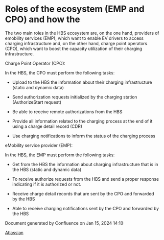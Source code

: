 
# Roles of the ecosystem (EMP and CPO) and how the

The two main roles in the HBS ecosystem are, on the one hand, providers of
emobility services (EMP), which want to enable EV drivers to access charging
infrastructure and, on the other hand, charge point operators (CPO), which
want to boost the capacity utilization of their charging infrastructure.

Charge Point Operator (CPO):

In the HBS, the CPO must perform the following tasks:

  * Upload to the HBS the information about their charging infrastructure (static and dynamic data)

  * Send authorization requests initialized by the charging station (AuthorizeStart request)

  * Be able to receive remote authorizations from the HBS

  * Provide all information related to the charging process at the end of it using a charge detail record (CDR)

  * Use charging notifications to inform the status of the charging process

eMobility service provider (EMP):

In the HBS, the EMP must perform the following tasks:

  * Get from the HBS the information about charging infrastructure that is in the HBS (static and dynamic data)

  * To receive authorize requests from the HBS and send a proper response indicating if it is authorized or not. 

  * Receive charge detail records that are sent by the CPO and forwarded by the HBS

  * Able to receive charging notifications sent by the CPO and forwarded by the HBS

Document generated by Confluence on Jan 15, 2024 14:10

[Atlassian](http://www.atlassian.com/)

